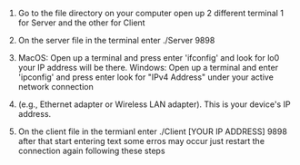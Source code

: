 1. Go to the file directory on your computer open up 2 different terminal 1 for Server and the other for Client

2. On the server file in the terminal enter ./Server 9898

3. MacOS: Open up a terminal and press enter 'ifconfig' and look for lo0 your IP address will be there. Windows: Open up a terminal and enter 'ipconfig' and press enter look for "IPv4 Address" under your active network connection
4. (e.g., Ethernet adapter or Wireless LAN adapter). This is your device's IP address.

5. On the client file in the termianl enter ./Client [YOUR IP ADDRESS] 9898 after that start entering text some erros may occur just restart the connection again following these steps

